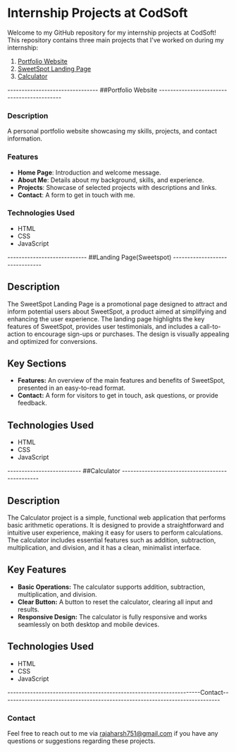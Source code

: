 # Internship Projects at CodSoft

Welcome to my GitHub repository for my internship projects at CodSoft! This repository contains three main projects that I've worked on during my internship:

1. [Portfolio Website](#portfolio-website)
2. [SweetSpot Landing Page](#sweetspot-landing-page)
3. [Calculator](#calculator)

-------------------------------- ##Portfolio Website -------------------------------------------

### Description
A personal portfolio website showcasing my skills, projects, and contact information.

### Features
- **Home Page**: Introduction and welcome message.
- **About Me**: Details about my background, skills, and experience.
- **Projects**: Showcase of selected projects with descriptions and links.
- **Contact**: A form to get in touch with me.

### Technologies Used
- HTML
- CSS
- JavaScript

---------------------------- ##Landing Page(Sweetspot) -------------------------------

## Description
The SweetSpot Landing Page is a promotional page designed to attract and inform potential users about SweetSpot, a product aimed at simplifying and enhancing the user experience. The landing page highlights the key features of SweetSpot, provides user testimonials, and includes a call-to-action to encourage sign-ups or purchases. The design is visually appealing and optimized for conversions.

## Key Sections
- **Features:** An overview of the main features and benefits of SweetSpot, presented in an easy-to-read format.
- **Contact:** A form for visitors to get in touch, ask questions, or provide feedback.

## Technologies Used
- HTML
- CSS
- JavaScript

-------------------------- ##Calculator ------------------------------------------------

## Description
The Calculator project is a simple, functional web application that performs basic arithmetic operations. It is designed to provide a straightforward and intuitive user experience, making it easy for users to perform calculations. The calculator includes essential features such as addition, subtraction, multiplication, and division, and it has a clean, minimalist interface.

## Key Features
- **Basic Operations:** The calculator supports addition, subtraction, multiplication, and division.
- **Clear Button:** A button to reset the calculator, clearing all input and results.
- **Responsive Design:** The calculator is fully responsive and works seamlessly on both desktop and mobile devices.

## Technologies Used
- HTML
- CSS
- JavaScript


--------------------------------------------------------------------Contact-----------------------------------------------------------------------------
### Contact
Feel free to reach out to me via rajaharsh751@gmail.com if you have any questions or suggestions regarding these projects.
